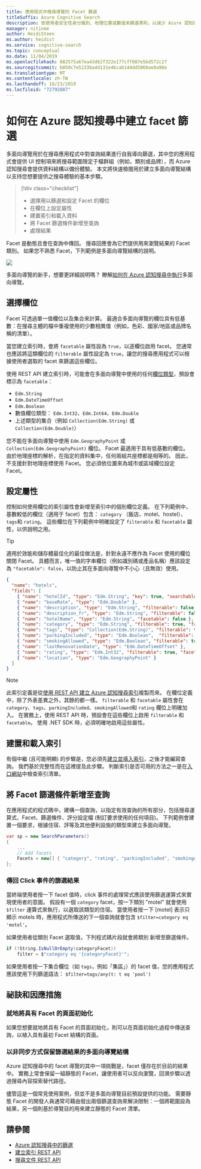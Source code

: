```yaml
---
title: 應用程式中搜尋導覽的 Facet 篩選
titleSuffix: Azure Cognitive Search
description: 依使用者安全性身分識別、地理位置或數值來篩選準則，以減少 Azure 認知搜尋（Microsoft Azure 上託管的雲端搜尋服務）中查詢的搜尋結果。
manager: nitinme
author: HeidiSteen
ms.author: heidist
ms.service: cognitive-search
ms.topic: conceptual
ms.date: 11/04/2019
ms.openlocfilehash: 082575a67ea43d62f322e177cff087e5bd572c27
ms.sourcegitcommit: b050c7e5133badd131e46cab144dd5860ae8a98e
ms.translationtype: MT
ms.contentlocale: zh-TW
ms.lasthandoff: 10/23/2019
ms.locfileid: "72792887"
---
```

# <a name="how-to-build-a-facet-filter-in-azure-cognitive-search"></a>如何在 Azure 認知搜尋中建立 facet 篩選 

多面向導覽用於在搜尋應用程式中對查詢結果進行自我導向篩選，其中您的應用程式會提供 UI 控制項來將搜尋範圍限定于檔群組（例如，類別或品牌），而 Azure 認知搜尋會提供資料結構以備份體驗。 本文將快速檢閱用於建立多面向導覽結構以支持您想要提供之搜尋體驗的基本步驟。 

> [!div class="checklist"]
> * 選擇用以篩選和設定 Facet 的欄位
> * 在欄位上設定屬性
> * 建置索引和載入資料
> * 將 Facet 篩選條件新增至查詢
> * 處理結果

Facet 是動態且會在查詢中傳回。 搜尋回應會為它們提供用來瀏覽結果的 Facet 類別。 如果您不熟悉 Facet，下列範例是多面向導覽結構的說明。

  ![](./media/search-filters-facets/facet-nav.png)

多面向導覽的新手，想要更詳細說明嗎？ 瞭解[如何在 Azure 認知搜尋中執行](search-faceted-navigation.md)多面向導覽。

## <a name="choose-fields"></a>選擇欄位

Facet 可透過單一值欄位以及集合來計算。 最適合多面向導覽的欄位具有低基數：在搜尋主體的檔中重複使用的少數相異值（例如，色彩、國家/地區或品牌名稱的清單）。 

當您建立索引時，會將 `facetable` 屬性設為 `true`，以逐欄位啟用 facet。 您通常也應該將這類欄位的 `filterable` 屬性設定為 `true`，讓您的搜尋應用程式可以根據使用者選取的 facet 來篩選這些欄位。 

使用 REST API 建立索引時，可能會在多面向導覽中使用的任何[欄位類型](https://docs.microsoft.com/rest/api/searchservice/supported-data-types)，預設會標示為 `facetable`：

+ `Edm.String`
+ `Edm.DateTimeOffset`
+ `Edm.Boolean`
+ 數值欄位類型： `Edm.Int32`、`Edm.Int64`、`Edm.Double`
+ 上述類型的集合（例如 `Collection(Edm.String)` 或 `Collection(Edm.Double)`）

您不能在多面向導覽中使用 `Edm.GeographyPoint` 或 `Collection(Edm.GeographyPoint)` 欄位。 Facet 最適用于具有低基數的欄位。 由於地理座標的解析，在指定的資料集中，任何兩組共座標都是相等的。 因此，不支援針對地理座標使用 Facet。 您必須依位置來為城市或區域欄位設定 Facet。

## <a name="set-attributes"></a>設定屬性

控制如何使用欄位的索引屬性會新增至索引中的個別欄位定義。 在下列範例中，基數較低的欄位（適用于 facet）包含： `category` （飯店、motel、hostel）、`tags`和 `rating`。 這些欄位在下列範例中明確設定了 `filterable` 和 `facetable` 屬性，以供說明之用。 

> [!Tip]
> 適用於效能和儲存體最佳化的最佳做法是，針對永遠不應作為 Facet 使用的欄位關閉 Facet。 具體而言，唯一值的字串欄位（例如識別碼或產品名稱）應該設定為 `"facetable": false`，以防止其在多面向導覽中不小心（且無效）使用。


```json
{
  "name": "hotels",  
  "fields": [
    { "name": "hotelId", "type": "Edm.String", "key": true, "searchable": false, "sortable": false, "facetable": false },
    { "name": "baseRate", "type": "Edm.Double" },
    { "name": "description", "type": "Edm.String", "filterable": false, "sortable": false, "facetable": false },
    { "name": "description_fr", "type": "Edm.String", "filterable": false, "sortable": false, "facetable": false, "analyzer": "fr.lucene" },
    { "name": "hotelName", "type": "Edm.String", "facetable": false },
    { "name": "category", "type": "Edm.String", "filterable": true, "facetable": true },
    { "name": "tags", "type": "Collection(Edm.String)", "filterable": true, "facetable": true },
    { "name": "parkingIncluded", "type": "Edm.Boolean",  "filterable": true, "facetable": true, "sortable": false },
    { "name": "smokingAllowed", "type": "Edm.Boolean", "filterable": true, "facetable": true, "sortable": false },
    { "name": "lastRenovationDate", "type": "Edm.DateTimeOffset" },
    { "name": "rating", "type": "Edm.Int32", "filterable": true, "facetable": true },
    { "name": "location", "type": "Edm.GeographyPoint" }
  ]
}
```

> [!Note]
> 此索引定義是從[使用 REST API 建立 Azure 認知搜尋索引](https://docs.microsoft.com/azure/search/search-create-index-rest-api)複製而來。 在欄位定義中，除了外表差異之外，其餘的都一樣。 `filterable` 和 `facetable` 屬性會在 `category`、`tags`、`parkingIncluded`、`smokingAllowed`和 `rating` 欄位上明確加入。 在實務上，使用 REST API 時，預設會在這些欄位上啟用 `filterable` 和 `facetable`。 使用 .NET SDK 時，必須明確地啟用這些屬性。

## <a name="build-and-load-an-index"></a>建置和載入索引

有個中繼 (且可能明顯) 的步驟是，您必須先[建立並填入索引](https://docs.microsoft.com/azure/search/search-get-started-dotnet#1---create-index)，之後才能編寫查詢。 我們基於完整性而在這裡提及此步驟。 判斷索引是否可用的方法之一是在[入口網站](https://portal.azure.com)中檢查索引清單。

## <a name="add-facet-filters-to-a-query"></a>將 Facet 篩選條件新增至查詢

在應用程式的程式碼中，建構一個查詢，以指定有效查詢的所有部分，包括搜尋運算式、Facet、篩選條件、評分設定檔 (制訂要求使用的任何項目)。 下列範例會建置一個要求，根據住宿、評等及其他便利設施的類型來建立多面向導覽。

```csharp
var sp = new SearchParameters()
{
    ...
    // Add facets
    Facets = new[] { "category", "rating", "parkingIncluded", "smokingAllowed" }.ToList()
};
```

### <a name="return-filtered-results-on-click-events"></a>傳回 Click 事件的篩選結果

當終端使用者按一下 facet 值時，click 事件的處理常式應該使用篩選運算式來實現使用者的意圖。 假設有一個 `category` facet，按一下類別 "motel" 就會使用 `$filter` 運算式來執行，以選取該類型的住宿。 當使用者按一下 [motel] 表示只顯示 motels 時，應用程式所傳送的下一個查詢就會包含 `$filter=category eq 'motel'`。

如果使用者從類別 Facet 選取值，下列程式碼片段就會將類別 新增至篩選條件。

```csharp
if (!String.IsNullOrEmpty(categoryFacet))
    filter = $"category eq '{categoryFacet}'";
```

如果使用者按一下集合欄位（如 `tags`，例如「集區」）的 facet 值，您的應用程式應該使用下列篩選語法： `$filter=tags/any(t: t eq 'pool')`

## <a name="tips-and-workarounds"></a>祕訣和因應措施

### <a name="initialize-a-page-with-facets-in-place"></a>就地將具有 Facet 的頁面初始化

如果您想要就地將具有 Facet 的頁面初始化，則可以在頁面初始化過程中傳送查詢，以植入具有最初 Facet 結構的頁面。

### <a name="preserve-a-facet-navigation-structure-asynchronously-of-filtered-results"></a>以非同步方式保留篩選結果的多面向導覽結構

Azure 認知搜尋中的 facet 導覽的其中一項挑戰是，facet 僅存在於目前的結果中。 實務上常會保留一組靜態的 Facet，讓使用者可以反向瀏覽，回溯步驟以透過搜尋內容探索替代路徑。 

儘管這是一個常見使用案例，但並不是多面向導覽目前預設提供的功能。 需要靜態 Facet 的開發人員通常可藉由發出兩個篩選查詢來解決限制：一個將範圍設為結果，另一個則基於導覽目的用來建立靜態的 Facet 清單。

## <a name="see-also"></a>請參閱

+ [Azure 認知搜尋中的篩選](search-filters.md)
+ [建立索引 REST API](https://docs.microsoft.com/rest/api/searchservice/create-index)
+ [搜尋文件 REST API](https://docs.microsoft.com/rest/api/searchservice/search-documents)
